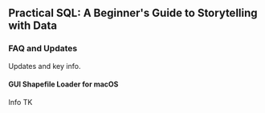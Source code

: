 ## Practical SQL: A Beginner's Guide to Storytelling with Data

### FAQ and Updates

Updates and key info.

#### GUI Shapefile Loader for macOS

Info TK
